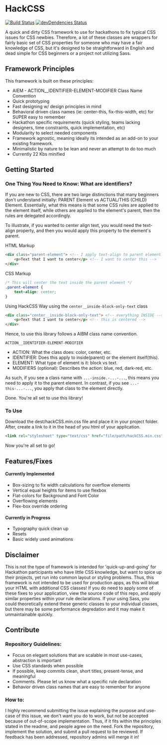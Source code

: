 # HackCSS
[![Build Status](https://travis-ci.org/brh55/HackCSS.svg)](https://travis-ci.org/brh55/HackCSS)
[![devDendencies Status](https://david-dm.org/brh55/hackcss/dev-status.svg)](https://david-dm.org/brh55/hackcss#info=devDependencies)

A quick and dirty CSS framework to use for hackathons to fix typical CSS issues for CSS newbies. Therefore, a lot of these classes are wrappers for fairly basic set of CSS properties for someone who may have a fair knowledge of CSS, but it's designed to be straightforward in English and dead simple for CSS beginners or a project not utilizing Sass.

## Framework Principles
This framework is built on these principles:

- AIEM - ACTION__IDENTIFIER-ELEMENT-MODIFIER Class Name Convention
- Quick prototyping
- Fast designing w/ design principles in mind
- Behavioral driven class names (ie: center-this, fix-this-width, etc) for SUPER easy to remember
- Hackathon specific requirements (quick styling, teams lacking designers, time constraints, quick implementation, etc)
- Modularity to select needed components
- Framework agnostic, meaning ideally its intended as an add-on to your existing framework.
- Minimalistic by nature to be lean and never an attempt to do too much
- Currently 22 Kbs minified

## Getting Started
### One Thing You Need to Know: What are identifiers?
If you are new to CSS, there are two large distinctions that many beginners don't understand initially: PARENT Element vs ACTUAL/THIS (CHILD) Element. Essentially, what this means is that some CSS rules are applied to the element itself, while others are applied to the element's parent, then the rules are delegated accordingly.

To illustrate, if you wanted to center align text, you would need the text-align property, and then you would apply this property to the element's parent. 

HTML Markup
```html
<div class="parent-element"> <!-- I apply text-align to parent element -->
	<p>Text that I want to center</p> <!-- I want to center this -->
</div>
```

CSS Markup
```css
/* This will center the text inside the parent element */
.parent-element {
	text-align: center;
}
```

Using HackCSS Way using the `center__inside-block-only-text` class
```html
<div class="center__inside-block-only-text"> <!-- everything INSIDE -->
	<p>Text that I want to center</p> <!-- this is centered -->
</div>
```

Hence, to use this library follows a AIBM class name convention.

`ACTION__IDENTIFIER-ELEMENT-MODIFIER`

- ACTION: What the class does: color, center, etc.
- IDENTIFIER: Does this apply to inside(parent) or the element itself(this).
- ELEMENT: What type of element is it: block vs text.
- MODIFIERS (optional): Describes the action: blue, red, dark-red, etc.

As such, if you see a class name with `...-inside.-...-...`, this means you need to apply it to the parent element. In contrast, if you see `...-this-...-...`, you apply that class to the element directly. 

Done. You're all set to use this library!

### To Use
Download the dest/hackCSS.min.css file and place it in your project folder. After, create a link to it in the head of you html of your application.

```html
<link rel="stylesheet" type="text/css" href="file/path/hackCSS.min.css">
```

Now you're all set to go!

## Features/Fixes
#### Currently Implemented 
- Box-sizing to fix width calculations for overflow elements
- Vertical equal heights for items to use flexbox
- Flat-colors for Background and Font Color
- Overflowing elements
- Flex-box override ordering

#### Currently in Progress
- Typography quick clean up
- Resets
- Basic widely used animations

## Disclaimer
This is not the type of framework is intended for 'quick-up-and-going' for Hackathon participants who have little CSS knowledge, but want to spice up their projects, yet run into common layout or styling problems. Thus, this framework is not intended to be used for production apps, as this will bloat your HTML with additional CSS classes! If you do need to apply some of these fixes to your application, view the source code of this repo, and apply similar properties within your rule declarations. If your using Sass, you could theoretically extend these generic classes to your individual classes, but there may be some performance degredation and it may make it unmaintainable quickly.

## Contribute
### Repository Guidelines:
- Focus on elegant solutions that are scalable in most use-cases, abstraction is important
- Use CSS standards when possible
- If possible, keep commits clean, short titles, present-tense, and meaningful 
- Comments. Please let us know what a specific rule declaration
- Behavior driven class names that are easy to remember for anyone

### How to:
I highly recommend submitting the issue explaining the purpose and use-case of this issue, we don't want you do to work, but not be accepted because of out-of-scope implementation. Thus, if it fits within the principles stated in the readme, and people agree on the need. Fork the repository, implement the solution, and submit a pull request to be reviewed. If feedback has been addressed, repository admins will merge it in!
